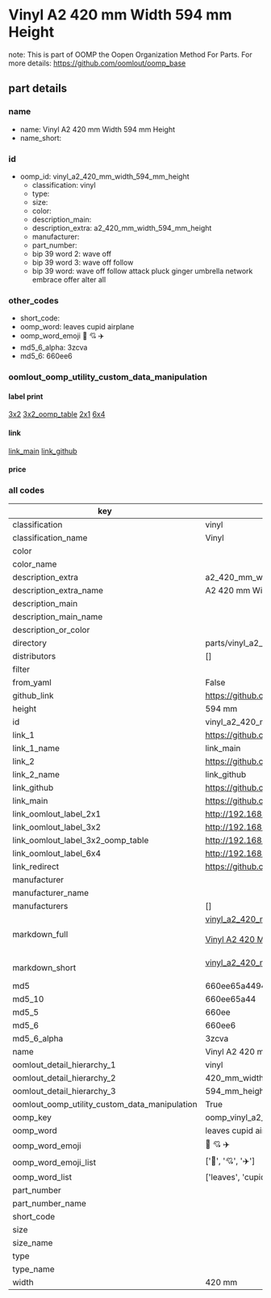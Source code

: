 # Vinyl A2 420 mm Width 594 mm Height  

note: This is part of OOMP the Oopen Organization Method For Parts. For more details: https://github.com/oomlout/oomp_base

##  part details
  







### name
* name: Vinyl A2 420 mm Width 594 mm Height
* name_short: 
### id
* oomp_id: vinyl_a2_420_mm_width_594_mm_height
  * classification: vinyl
  * type: 
  * size: 
  * color: 
  * description_main: 
  * description_extra: a2_420_mm_width_594_mm_height
  * manufacturer: 
  * part_number: 
  * bip 39 word 2: wave off
  * bip 39 word 3: wave off follow
  * bip 39 word: wave off follow attack pluck ginger umbrella network embrace offer alter all

### other_codes
* short_code: 
* oomp_word: leaves cupid airplane
* oomp_word_emoji :leaves: :cupid: :airplane:
* md5_6_alpha: 3zcva
* md5_6: 660ee6






### oomlout_oomp_utility_custom_data_manipulation
#### label print
[3x2](http://192.168.1.245:1112/?label=oomp%203zcva)
[3x2_oomp_table](http://192.168.1.108:1112/?label=oomp%203zcva)
[2x1](http://192.168.1.242:1112/?label=oomp%203zcva)
[6x4](http://192.168.1.55:1112/?label=oomp%203zcva)    

#### link

[link_main](https://github.com/oomlout/oomlout_oomp_version_1_messy/tree/main/parts/vinyl_a2_420_mm_width_594_mm_height) [link_github](https://github.com/oomlout/oomlout_oomp_version_1_messy/tree/main/parts/vinyl_a2_420_mm_width_594_mm_height)                             

#### price







### all codes 
| key | value |  
| --- | --- |  
| classification | vinyl |  
| classification_name | Vinyl |  
| color |  |  
| color_name |  |  
| description_extra | a2_420_mm_width_594_mm_height |  
| description_extra_name | A2 420 mm Width 594 mm Height |  
| description_main |  |  
| description_main_name |  |  
| description_or_color |   |  
| directory | parts/vinyl_a2_420_mm_width_594_mm_height |  
| distributors | [] |  
| filter |  |  
| from_yaml | False |  
| github_link | https://github.com/oomlout/oomlout_oomp_part_src/tree/main/parts/vinyl_a2_420_mm_width_594_mm_height |  
| height | 594 mm |  
| id | vinyl_a2_420_mm_width_594_mm_height |  
| link_1 | https://github.com/oomlout/oomlout_oomp_version_1_messy/tree/main/parts/vinyl_a2_420_mm_width_594_mm_height |  
| link_1_name | link_main |  
| link_2 | https://github.com/oomlout/oomlout_oomp_version_1_messy/tree/main/parts/vinyl_a2_420_mm_width_594_mm_height |  
| link_2_name | link_github |  
| link_github | https://github.com/oomlout/oomlout_oomp_version_1_messy/tree/main/parts/vinyl_a2_420_mm_width_594_mm_height |  
| link_main | https://github.com/oomlout/oomlout_oomp_version_1_messy/tree/main/parts/vinyl_a2_420_mm_width_594_mm_height |  
| link_oomlout_label_2x1 | http://192.168.1.242:1112/?label=oomp%203zcva |  
| link_oomlout_label_3x2 | http://192.168.1.245:1112/?label=oomp%203zcva |  
| link_oomlout_label_3x2_oomp_table | http://192.168.1.108:1112/?label=oomp%203zcva |  
| link_oomlout_label_6x4 | http://192.168.1.55:1112/?label=oomp%203zcva |  
| link_redirect | https://github.com/oomlout/oomlout_oomp_version_1_messy/tree/main/parts/vinyl_a2_420_mm_width_594_mm_height |  
| manufacturer |  |  
| manufacturer_name |  |  
| manufacturers | [] |  
| markdown_full | [vinyl_a2_420_mm_width_594_mm_height](none)<br>[](none)<br>[Vinyl A2 420 Mm Width 594 Mm Height](none)<br><br> |  
| markdown_short | [vinyl_a2_420_mm_width_594_mm_height](none)<br><br> |  
| md5 | 660ee65a4494dd85885350e6b56657bf |  
| md5_10 | 660ee65a44 |  
| md5_5 | 660ee |  
| md5_6 | 660ee6 |  
| md5_6_alpha | 3zcva |  
| name | Vinyl A2 420 mm Width 594 mm Height |  
| oomlout_detail_hierarchy_1 | vinyl |  
| oomlout_detail_hierarchy_2 | 420_mm_width |  
| oomlout_detail_hierarchy_3 | 594_mm_height |  
| oomlout_oomp_utility_custom_data_manipulation | True |  
| oomp_key | oomp_vinyl_a2_420_mm_width_594_mm_height |  
| oomp_word | leaves cupid airplane |  
| oomp_word_emoji | :leaves: :cupid: :airplane: |  
| oomp_word_emoji_list | [':leaves:', ':cupid:', ':airplane:'] |  
| oomp_word_list | ['leaves', 'cupid', 'airplane'] |  
| part_number |  |  
| part_number_name |  |  
| short_code |  |  
| size |  |  
| size_name |  |  
| type |  |  
| type_name |  |  
| width | 420 mm |  
